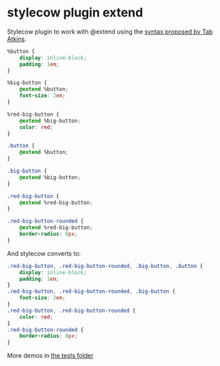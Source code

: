 # stylecow plugin extend

Stylecow plugin to work with @extend using the [syntax proposed by Tab Atkins](http://tabatkins.github.io/specs/css-extend-rule/#placeholder-selector).

```css
%button {
	display: inline-block;
	padding: 1em;
}

%big-button {
	@extend %button;
	font-size: 2em;
}

%red-big-button {
	@extend %big-button;
	color: red;
}

.button {
	@extend %button;
}

.big-button {
	@extend %big-button;
}

.red-big-button {
	@extend %red-big-button;
}

.red-big-button-rounded {
	@extend %red-big-button;
	border-radius: 8px;
}
```

And stylecow converts to:

```css
.red-big-button, .red-big-button-rounded, .big-button, .button {
	display: inline-block;
	padding: 1em;
}
.red-big-button, .red-big-button-rounded, .big-button {
	font-size: 2em;
}
.red-big-button, .red-big-button-rounded {
	color: red;
}
.red-big-button-rounded {
	border-radius: 8px;
}
```

More demos in [the tests folder](https://github.com/stylecow/stylecow-plugin-extend/tree/master/tests/cases)
